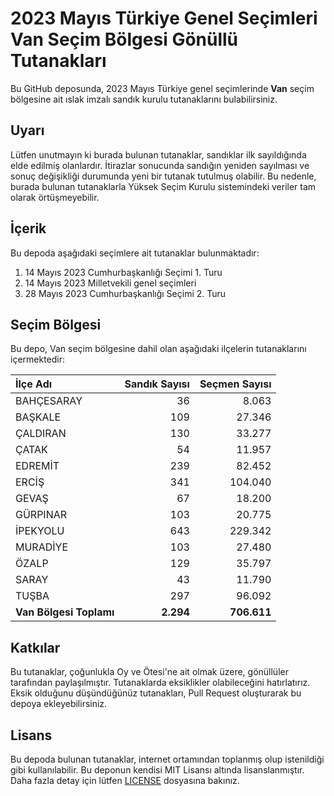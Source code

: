 # 2023 Mayıs Türkiye Genel Seçimleri Van Seçim Bölgesi Gönüllü Tutanakları

Bu GitHub deposunda, 2023 Mayıs Türkiye genel seçimlerinde **Van** seçim bölgesine ait ıslak imzalı sandık kurulu tutanaklarını bulabilirsiniz.

## Uyarı

Lütfen unutmayın ki burada bulunan tutanaklar, sandıklar ilk sayıldığında elde edilmiş olanlardır. İtirazlar sonucunda sandığın yeniden sayılması ve sonuç değişikliği durumunda yeni bir tutanak tutulmuş olabilir. Bu nedenle, burada bulunan tutanaklarla Yüksek Seçim Kurulu sistemindeki veriler tam olarak örtüşmeyebilir.

## İçerik

Bu depoda aşağıdaki seçimlere ait tutanaklar bulunmaktadır:

1. 14 Mayıs 2023 Cumhurbaşkanlığı Seçimi 1. Turu
2. 14 Mayıs 2023 Milletvekili genel seçimleri
3. 28 Mayıs 2023 Cumhurbaşkanlığı Seçimi 2. Turu

## Seçim Bölgesi

Bu depo, Van seçim bölgesine dahil olan aşağıdaki ilçelerin tutanaklarını içermektedir:

| İlçe Adı | Sandık Sayısı | Seçmen Sayısı |
| :------- | ------------: | ------------: |
 | BAHÇESARAY  |           36  |        8.063  | 
 | BAŞKALE  |          109  |       27.346  | 
 | ÇALDIRAN  |          130  |       33.277  | 
 | ÇATAK  |           54  |       11.957  | 
 | EDREMİT  |          239  |       82.452  | 
 | ERCİŞ  |          341  |      104.040  | 
 | GEVAŞ  |           67  |       18.200  | 
 | GÜRPINAR  |          103  |       20.775  | 
 | İPEKYOLU  |          643  |      229.342  | 
 | MURADİYE  |          103  |       27.480  | 
 | ÖZALP  |          129  |       35.797  | 
 | SARAY  |           43  |       11.790  | 
 | TUŞBA  |          297  |       96.092  |
| **Van Bölgesi Toplamı**  |  **2.294**  |  **706.611**  |

## Katkılar

Bu tutanaklar, çoğunlukla Oy ve Ötesi'ne ait olmak üzere, gönüllüler tarafından paylaşılmıştır. Tutanaklarda eksiklikler olabileceğini hatırlatırız. Eksik olduğunu düşündüğünüz tutanakları, Pull Request oluşturarak bu depoya ekleyebilirsiniz.

## Lisans

Bu depoda bulunan tutanaklar, internet ortamından toplanmış olup istenildiği gibi kullanılabilir.
Bu deponun kendisi MIT Lisansı altında lisanslanmıştır. Daha fazla detay için lütfen [LICENSE](LICENSE) dosyasına bakınız.
